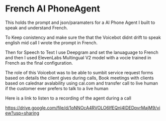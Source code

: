 # French AI PhoneAgent

This holds the prompt and json/paramaters for a AI Phone Agent I built to speak and understand French.  

To Keep conistency and make sure the that the Voicebot didnt drift to speak english mid call I wrote the prompt in French.

Then for Speech to Text I use Deepgram and set the lanuaguage to French and then I used ElevenLabs Multingual V2 model with a vocie trained in French as the final configuration. 

The role of this Voicebot was to be able to sumbit service request forms based on details the client gives during calls, Book meetings with clients based on calednar avalability using cal.com and transfer call to live human if the customer ever prefers to talk to a live human

Here is a link to listen to a recording of the agent during a call 


https://drive.google.com/file/d/1oNNOcA4RVOLO6IfEQnl4IDEDpvrMajM9/view?usp=sharing


